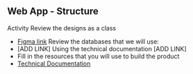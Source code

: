 ## Web App - Structure

Activity
Review the designs as a class
 - [Figma link](https://www.figma.com/file/rTthpVHcfv1tU3DkGkDSbP/Second-Opinion?type=design&node-id=108%3A1324&mode=design&t=QI05BGPIy2KjBdCy-1)
Review the databases that we will use:
 - [ADD LINK]
Using the technical documentation [ADD LINK]
 - Fill in the resources that you will use to build the product
 - [Technical Documentation](https://docs.google.com/document/d/1fUOpdnx2ZM-Y-FB32l9dz9qY_ukp2yjVYjo4XsYaCFc/edit?usp=sharing)
